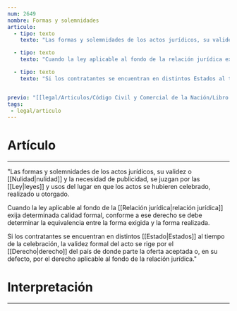 ```yaml
---
num: 2649
nombre: Formas y solemnidades
articulo: 
  - tipo: texto
    texto: "Las formas y solemnidades de los actos jurídicos, su validez o nulidad y la necesidad de publicidad, se juzgan por las leyes y usos del lugar en que los actos se hubieren celebrado, realizado u otorgado."

  - tipo: texto
    texto: "Cuando la ley aplicable al fondo de la relación jurídica exija determinada calidad formal, conforme a ese derecho se debe determinar la equivalencia entre la forma exigida y la forma realizada."

  - tipo: texto
    texto: "Si los contratantes se encuentran en distintos Estados al tiempo de la celebración, la validez formal del acto se rige por el derecho del país de donde parte la oferta aceptada o, en su defecto, por el derecho aplicable al fondo de la relación jurídica."


previo: "[[legal/Articulos/Código Civil y Comercial de la Nación/Libro Sexto/Título 4/Capítulo 3/Sección 10/Sección 10, Forma de los actos jurídicos.md|Sección 10, Forma de los actos jurídicos]]"
tags: 
 - legal/articulo
---
```

# Artículo
---
"Las formas y solemnidades de los actos jurídicos, su validez o [[Nulidad|nulidad]] y la necesidad de publicidad, se juzgan por las [[Ley|leyes]] y usos del lugar en que los actos se hubieren celebrado, realizado u otorgado.  

Cuando la ley aplicable al fondo de la [[Relación jurídica|relación jurídica]] exija determinada calidad formal, conforme a ese derecho se debe determinar la equivalencia entre la forma exigida y la forma realizada.  

Si los contratantes se encuentran en distintos [[Estado|Estados]] al tiempo de la celebración, la validez formal del acto se rige por el [[Derecho|derecho]] del país de donde parte la oferta aceptada o, en su defecto, por el derecho aplicable al fondo de la relación jurídica."

# Interpretación
---
